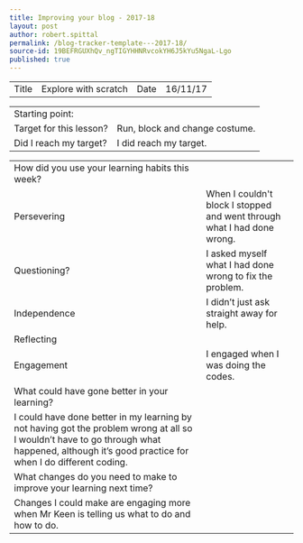 ```yaml
---
title: Improving your blog - 2017-18
layout: post
author: robert.spittal
permalink: /blog-tracker-template---2017-18/
source-id: 19BEFRGUXhQv_ngTIGYHHNRvcokYH6J5kYu5NgaL-Lgo
published: true
---
```

<table>
  <tr>
    <td>Title</td>
    <td>Explore with scratch</td>
    <td>Date</td>
    <td>16/11/17</td>
  </tr>
</table>


<table>
  <tr>
    <td>Starting point:</td>
    <td></td>
  </tr>
  <tr>
    <td>Target for this lesson?</td>
    <td>Run, block and change costume.</td>
  </tr>
  <tr>
    <td>Did I reach my target? </td>
    <td>I did reach my target.</td>
  </tr>
</table>


<table>
  <tr>
    <td>How did you use your learning habits this week?</td>
    <td></td>
  </tr>
  <tr>
    <td>Persevering</td>
    <td>When I couldn't block I stopped and went through what I had done wrong.</td>
  </tr>
  <tr>
    <td>Questioning?</td>
    <td>I asked myself what I had done wrong to fix the problem.</td>
  </tr>
  <tr>
    <td>Independence</td>
    <td>I didn’t just ask straight away for help.</td>
  </tr>
  <tr>
    <td>Reflecting</td>
    <td></td>
  </tr>
  <tr>
    <td>Engagement</td>
    <td>I engaged when I was doing the codes.</td>
  </tr>
  <tr>
    <td>What could have gone better in your learning?</td>
    <td></td>
  </tr>
  <tr>
    <td>I could have done better in my learning by not having got the problem wrong at all so I wouldn’t have to go through what happened, although it’s good practice for when I do different coding.</td>
    <td></td>
  </tr>
  <tr>
    <td>What changes do you need to make to improve your learning next time?</td>
    <td></td>
  </tr>
  <tr>
    <td>Changes I could make are engaging more when Mr Keen is telling us what to do and how to do.</td>
    <td></td>
  </tr>
</table>



